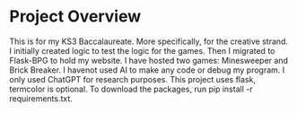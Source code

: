 # Project Overview
This is for my KS3 Baccalaureate. More specifically, for the creative strand. I initially created logic to test the logic for the games. Then I migrated to Flask-BPG to hold my website. I have hosted two games: Minesweeper and Brick Breaker. I havenot used AI to make any code or debug my program. I only used ChatGPT for research purposes. This project uses flask, termcolor is optional. To download the packages, run pip install -r requirements.txt.
